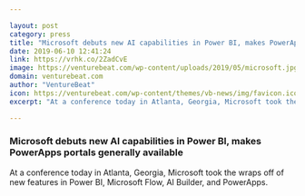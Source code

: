 ```yaml
---

layout: post
category: press
title: "Microsoft debuts new AI capabilities in Power BI, makes PowerApps portals generally available"
date: 2019-06-10 12:41:24
link: https://vrhk.co/2ZadCvE
image: https://venturebeat.com/wp-content/uploads/2019/05/microsoft.jpg?w=1200&strip=all
domain: venturebeat.com
author: "VentureBeat"
icon: https://venturebeat.com/wp-content/themes/vb-news/img/favicon.ico
excerpt: "At a conference today in Atlanta, Georgia, Microsoft took the wraps off of new features in Power BI, Microsoft Flow, AI Builder, and PowerApps."

---
```


### Microsoft debuts new AI capabilities in Power BI, makes PowerApps portals generally available

At a conference today in Atlanta, Georgia, Microsoft took the wraps off of new features in Power BI, Microsoft Flow, AI Builder, and PowerApps.